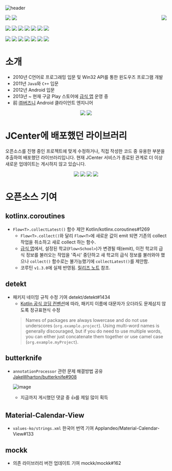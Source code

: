 ![header](https://capsule-render.vercel.app/api?type=waving&color=0:2C70CE,100:006AFB&fontColor=FFFFFF&height=200&section=header&text=Profile)

<div>
<a href="https://solved.ac/profile/boxresin">
    <img src="http://mazassumnida.wtf/api/v2/generate_badge?boj=boxresin" align="right"/>
</a>

<p>
    <img src="https://img.shields.io/badge/Android-3DDC84?style=flat-square&logo=Android&logoColor=white"/>
    <img src="https://img.shields.io/badge/Windows-0078D6?style=flat-square&logo=Windows&logoColor=white"/>
</p>

<p>
    <img src="https://img.shields.io/badge/C-A8B9CC?style=flat-square&logo=C&logoColor=black"/>
    <img src="https://img.shields.io/badge/C++-00599C?style=flat-square&logo=C%2B%2B&logoColor=white"/>
    <img src="https://img.shields.io/badge/Java-007396?style=flat-square&logo=Java&logoColor=white"/>
    <img src="https://img.shields.io/badge/Kotlin-7F52FF?style=flat-square&logo=Kotlin&logoColor=white"/>
    <img src="https://img.shields.io/badge/ReactiveX-B7178C?style=flat-square&logo=ReactiveX&logoColor=white"/>
    <img src="https://img.shields.io/badge/Jenkins-D24939?style=flat-square&logo=Jenkins&logoColor=white"/>
    <img src="https://img.shields.io/badge/Firebase-FFCA28?style=flat-square&logo=Firebase&logoColor=black"/>
</p>

<p>
    <img src="https://img.shields.io/badge/GitHub-181717?style=flat-square&logo=GitHub&logoColor=white"/>
    <img src="https://img.shields.io/badge/GitLab-FC6D26?style=flat-square&logo=GitLab&logoColor=white"/>
    <img src="https://img.shields.io/badge/Bitbucket-0052CC?style=flat-square&logo=Bitbucket&logoColor=white"/>
    <img src="https://img.shields.io/badge/Slack-4A154B?style=flat-square&logo=Slack&logoColor=white"/>
    <img src="https://img.shields.io/badge/Trello-0052CC?style=flat-square&logo=Trello&logoColor=white"/>
    <img src="https://img.shields.io/badge/Jira-0052CC?style=flat-square&logo=Jira&logoColor=white"/>
    <img src="https://img.shields.io/badge/Confluence-172B4D?style=flat-square&logo=Confluence&logoColor=white"/>
</p>
</div>

# 소개
- 2010년 C언어로 프로그래밍 입문 및 Win32 API를 통한 윈도우즈 프로그램 개발
- 2011년 `Java`와 `C++` 입문
- 2012년 Android 입문
- 2013년 ~ 현재 구글 Play 스토어에 [급식 앱](https://play.google.com/store/search?q=%EA%B8%89%EC%8B%9D&utm_source=github) 운영 중
- 前 [㈜버즈니](https://buzzni.com/) Android 클라이언트 엔지니어

<div align="center">
    <img src="https://github-readme-stats.vercel.app/api?username=boxresin&count_private=true&show_icons=true&bg_color=2A2B37&title_color=2C70CE&icon_color=2C70CE&text_color=CCCCCC&locale=kr&line_height=40"/>
    <img src="https://github-readme-stats.vercel.app/api/top-langs/?username=boxresin&bg_color=2A2B37&title_color=2C70CE&icon_color=2C70CE&text_color=CCCCCC&locale=kr&&hide=javascript,html,nsis"/>
</div>

# JCenter에 배포했던 라이브러리
오픈소스를 진행 중인 프로젝트에 맞게 수정하거나, 직접 작성한 코드 중 유용한 부분을 추출하여 배포했던 라이브러리입니다. 현재 JCenter 서비스가 종료된 관계로 더 이상 새로운 업데이트는 게시하지 않고 있습니다.

<div align="center">

[<img src="https://github-readme-stats.vercel.app/api/pin/?username=boxresin&repo=AndroidThreadSwitcher"/>](https://github.com/BoxResin/AndroidThreadSwitcher)
[<img src="https://github-readme-stats.vercel.app/api/pin/?username=boxresin&repo=JavaHTTP"/>](https://github.com/BoxResin/JavaHTTP)
[<img src="https://github-readme-stats.vercel.app/api/pin/?username=boxresin&repo=MarkdownViewSupport"/>](https://github.com/BoxResin/MarkdownViewSupport)
[<img src="https://github-readme-stats.vercel.app/api/pin/?username=boxresin&repo=AndroidCameraHelper"/>](https://github.com/BoxResin/AndroidCameraHelper)

</div>

# 오픈소스 기여
## kotlinx.coroutines
- `Flow<T>.collectLatest()` 함수 제안 Kotlin/kotlinx.coroutines#1269
    - `Flow<T>.collect()`와 달리 `Flow<T>`에 새로운 값이 emit 되면 기존의 collect 작업을 취소하고 새로 collect 하는 함수.
    - [급식 앱](https://play.google.com/store/apps/details?id=winapi251.app.schoolmeal)에서, 설정된 학교(`Flow<School>`)가 변경될 때(emit), 이전 학교의 급식 정보를 불러오는 작업을 '즉시' 중단하고 새 학교의 급식 정보를 불러와야 했으나 `collect()` 함수로는 불가능했기에 `collectLatest()`를 제안함.
    - 코루틴 `v1.3.0`에 실제 반영됨. [릴리즈 노트](https://github.com/Kotlin/kotlinx.coroutines/releases/tag/1.3.0-rc2) 참조.

## detekt
- 패키지 네이밍 규칙 수정 기여 detekt/detekt#1434
    - [Kotlin 공식 코딩 컨벤션](https://kotlinlang.org/docs/coding-conventions.html#naming-rules)에 따라, 패키지 이름에 대문자가 오더라도 문제삼지 않도록 정규표현식 수정
    > Names of packages are always lowercase and do not use underscores (`org.example.project`). Using multi-word names is generally discouraged, but if you do need to use multiple words, you can either just concatenate them together or use camel case (`org.example.myProject`).

## butterknife
- `annotationProcessor` 관련 문제 해결방법 공유 [JakeWharton/butterknife#908](https://github.com/JakeWharton/butterknife/issues/908#issuecomment-298167584)
    
    ![image](https://user-images.githubusercontent.com/13031505/171043844-fff83f6d-0e24-4741-8e6b-ae7d7b88b8ed.png)
    - 지금까지 게시했던 댓글 중 👍를 제일 많이 획득

## Material-Calendar-View
- `values-ko/strings.xml` 한국어 번역 기여 Applandeo/Material-Calendar-View#133

## mockk
- 의존 라이브러리 버전 업데이트 기여 mockk/mockk#162
